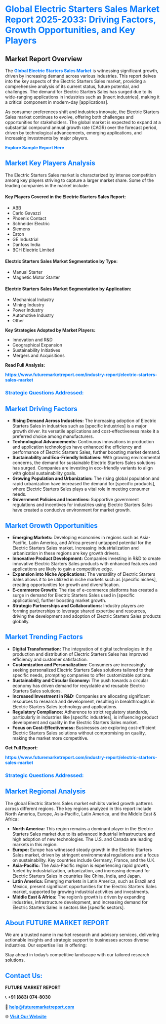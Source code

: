 <h1 style="color: #007BFF;">Global Electric Starters Sales Market Report 2025-2033: Driving Factors, Growth Opportunities, and Key Players</h1>

<section id="overview">
<h2>Market Report Overview</h2>
<p>The <a href="https://www.futuremarketreport.com/industry-report/electric-starters-sales-market" style="color: #007BFF; text-decoration: none;"><strong>Global Electric Starters Sales Market</strong></a> is witnessing significant growth, driven by increasing demand across various industries. This report delves into the key aspects of the Electric Starters Sales market, providing a comprehensive analysis of its current status, future potential, and challenges. The demand for Electric Starters Sales has surged due to its wide-ranging applications in industries such as [insert industries], making it a critical component in modern-day [applications].</p>
<p>As consumer preferences shift and industries innovate, the Electric Starters Sales market continues to evolve, offering both challenges and opportunities for stakeholders. The global market is expected to expand at a substantial compound annual growth rate (CAGR) over the forecast period, driven by technological advancements, emerging applications, and increasing investments by major players.</p>
</section>

<section id="overview">
<p><a href="https://www.futuremarketreport.com/request-sample/reportId=103846" style="color: #007BFF; text-decoration: none;"><strong>Explore Sample Report Here</strong></a></p>
</section>

<section id="key-players">
<h2 style="color: #007BFF;">Market Key Players Analysis</h2>
<p>The Electric Starters Sales market is characterized by intense competition among key players striving to capture a larger market share. Some of the leading companies in the market include:</p>
<h4>Key Players Covered in the Electric Starters Sales Report:</h4>
<ul><li>ABB</li><li>Carlo Gavazzi</li><li>Phoenix Contact</li><li>Schneider Electric</li><li>Siemens</li><li>Eaton</li><li>GE Industrial</li><li>Danfoss India</li><li>BCH Electric Limited</li></ul>
<h4>Electric Starters Sales Market Segmentation by Type:</h4>
<ul><li>Manual Starter</li><li>Magnetic Motor Starter</li></ul>

<h4>Electric Starters Sales Market Segmentation by Application:</h4>
<ul><li>Mechanical Industry</li><li>Mining Industry</li><li>Power Industry</li><li>Automotive Industry</li><li>Other</li></ul>
<p><strong>Key Strategies Adopted by Market Players:</strong></p>
<ul>
<li>Innovation and R&D</li>
<li>Geographical Expansion</li>
<li>Sustainability Initiatives</li>
<li>Mergers and Acquisitions</li>
</ul>
</section>

<section>
<p><strong>Read Full Analysis: </strong></p><a href="https://www.futuremarketreport.com/industry-report/electric-starters-sales-market" style="color: #007BFF; text-decoration: none;"><strong>https://www.futuremarketreport.com/industry-report/electric-starters-sales-market</strong></a>
<h3 style="color: #007BFF;">Strategic Questions Addressed:</h3>
</section>

<section id="driving-factors">
<h2 style="color: #007BFF;">Market Driving Factors</h2>
<ul>
<li><strong>Rising Demand Across Industries:</strong> The increasing adoption of Electric Starters Sales in industries such as [specific industries] is a major growth driver. Its versatile applications and cost-effectiveness make it a preferred choice among manufacturers.</li>
<li><strong>Technological Advancements:</strong> Continuous innovations in production and application technologies have enhanced the efficiency and performance of Electric Starters Sales, further boosting market demand.</li>
<li><strong>Sustainability and Eco-Friendly Initiatives:</strong> With growing environmental concerns, the demand for sustainable Electric Starters Sales solutions has surged. Companies are investing in eco-friendly variants to align with global sustainability goals.</li>
<li><strong>Growing Population and Urbanization:</strong> The rising global population and rapid urbanization have increased the demand for [specific products], where Electric Starters Sales plays a vital role in meeting consumer needs.</li>
<li><strong>Government Policies and Incentives:</strong> Supportive government regulations and incentives for industries using Electric Starters Sales have created a conducive environment for market growth.</li>
</ul>
</section>

<section id="growth-opportunities">
<h2 style="color: #007BFF;">Market Growth Opportunities</h2>
<ul>
<li><strong>Emerging Markets:</strong> Developing economies in regions such as Asia-Pacific, Latin America, and Africa present untapped potential for the Electric Starters Sales market. Increasing industrialization and urbanization in these regions are key growth drivers.</li>
<li><strong>Innovative Product Development:</strong> Companies investing in R&D to create innovative Electric Starters Sales products with enhanced features and applications are likely to gain a competitive edge.</li>
<li><strong>Expansion into Niche Applications:</strong> The versatility of Electric Starters Sales allows it to be utilized in niche markets such as [specific niches], creating opportunities for growth and diversification.</li>
<li><strong>E-commerce Growth:</strong> The rise of e-commerce platforms has created a surge in demand for Electric Starters Sales used in [specific applications], further boosting market growth.</li>
<li><strong>Strategic Partnerships and Collaborations:</strong> Industry players are forming partnerships to leverage shared expertise and resources, driving the development and adoption of Electric Starters Sales products globally.</li>
</ul>
</section>

<section id="trending-factors">
<h2 style="color: #007BFF;">Market Trending Factors</h2>
<ul>
<li><strong>Digital Transformation:</strong> The integration of digital technologies in the production and distribution of Electric Starters Sales has improved efficiency and customer satisfaction.</li>
<li><strong>Customization and Personalization:</strong> Consumers are increasingly seeking personalized Electric Starters Sales solutions tailored to their specific needs, prompting companies to offer customizable options.</li>
<li><strong>Sustainability and Circular Economy:</strong> The push towards a circular economy has driven demand for recyclable and reusable Electric Starters Sales solutions.</li>
<li><strong>Increased Investment in R&D:</strong> Companies are allocating significant resources to research and development, resulting in breakthroughs in Electric Starters Sales technology and applications.</li>
<li><strong>Regulatory Compliance:</strong> Adherence to strict regulatory standards, particularly in industries like [specific industries], is influencing product development and quality in the Electric Starters Sales market.</li>
<li><strong>Focus on Cost-Effectiveness:</strong> Businesses are exploring cost-efficient Electric Starters Sales solutions without compromising on quality, making the market more competitive.</li>
</ul>
</section>

<section>
<p><strong>Get Full Report: </strong></p><a href="https://www.futuremarketreport.com/industry-report/electric-starters-sales-market" style="color: #007BFF; text-decoration: none;"><strong>https://www.futuremarketreport.com/industry-report/electric-starters-sales-market</strong></a>
<h3 style="color: #007BFF;">Strategic Questions Addressed:</h3>
</section>


<section id="regional-analysis">
<h2 style="color: #007BFF;">Market Regional Analysis</h2>
<p>The global Electric Starters Sales market exhibits varied growth patterns across different regions. The key regions analyzed in this report include North America, Europe, Asia-Pacific, Latin America, and the Middle East & Africa:</p>
<ul>
<li><strong>North America:</strong> This region remains a dominant player in the Electric Starters Sales market due to its advanced industrial infrastructure and high adoption of new technologies. The U.S. and Canada are leading markets in this region.</li>
<li><strong>Europe:</strong> Europe has witnessed steady growth in the Electric Starters Sales market, driven by stringent environmental regulations and a focus on sustainability. Key countries include Germany, France, and the U.K.</li>
<li><strong>Asia-Pacific:</strong> The Asia-Pacific region is experiencing rapid growth, fueled by industrialization, urbanization, and increasing demand for Electric Starters Sales in countries like China, India, and Japan.</li>
<li><strong>Latin America:</strong> Emerging markets in Latin America, such as Brazil and Mexico, present significant opportunities for the Electric Starters Sales market, supported by growing industrial activities and investments.</li>
<li><strong>Middle East & Africa:</strong> The region’s growth is driven by expanding industries, infrastructure development, and increasing demand for Electric Starters Sales in sectors like [specific sectors].</li>
</ul>
</section>

<footer>
<h2 style="color: #007BFF;">About FUTURE MARKET REPORT</h2>
<p>We are a trusted name in market research and advisory services, delivering actionable insights and strategic support to businesses across diverse industries. Our expertise lies in offering:</p>

<p>Stay ahead in today’s competitive landscape with our tailored research solutions.</p>

<h2 style="color: #007BFF;">Contact Us:</h2>
<p><strong>FUTURE MARKET REPORT</strong></p>
<p>📞 <strong>+91 (883) 074-8030</strong></p>
<p>📧 <strong><a href="mailto:help@futuremarketreport.com" style="color: #007BFF;">help@futuremarketreport.com</a></strong></p>
<p>🌐 <strong><a href="https://www.futuremarketreport.com/" style="color: #007BFF;">Visit Our Website</a></strong></p>
</footer>